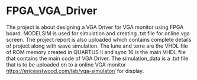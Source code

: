 # FPGA_VGA_Driver
The project is about designing a VGA Driver for VGA monitor using FPGA board. MODELSIM is used for simulation and creating .txt file for online vga screen. The project report is also uploaded which contains complete details of project along with wave simulation.
The lune and terre are the VHDL file of ROM memory created in QUARTUS II and sync 16 is the main VHDL file that contains the main code of VGA Driver. The simulation_data is a .txt file that is to be uploaded on to a online VGA monitor https://ericeastwood.com/lab/vga-simulator/ for display.
